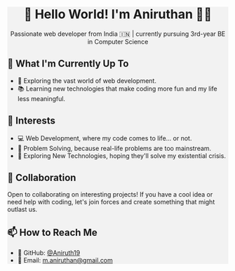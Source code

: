 <div style="background-color: #f2f2f2;">
<div align="center">

# 👋 Hello World! I'm Aniruthan 👨‍💻

Passionate web developer from India 🇮🇳 | currently pursuing 3rd-year BE in Computer Science

</div>

## 🌱 What I'm Currently Up To

- 🚀 Exploring the vast world of web development.
- 📚 Learning new technologies that make coding more fun and my life less meaningful.


## 👀 Interests

- 💻 Web Development, where my code comes to life... or not.
- 🧠 Problem Solving, because real-life problems are too mainstream.
- 🚀 Exploring New Technologies, hoping they'll solve my existential crisis.


## 🤝 Collaboration

Open to collaborating on interesting projects! If you have a cool idea or need help with coding, let's join forces and create something that might outlast us.

## 📫 How to Reach Me

- 📁 GitHub: [@Aniruth19](https://github.com/Aniruth19)
- 📧 Email: m.aniruthan@gmail.com
</div>

